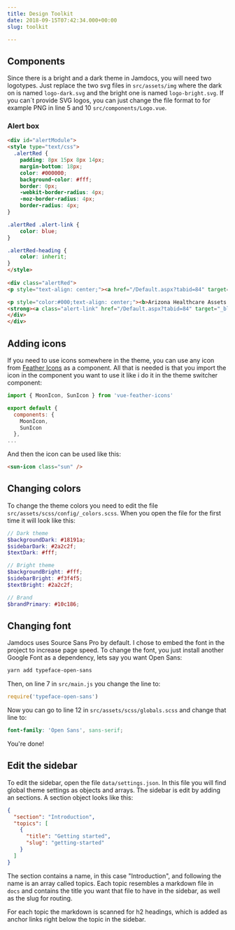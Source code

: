 ```yaml
---
title: Design Toolkit
date: 2018-09-15T07:42:34.000+00:00
slug: toolkit

---
```

## Components
Since there is a bright and a dark theme in Jamdocs, you will need two logotypes. Just replace the two svg files in `src/assets/img` where the dark on is named `logo-dark.svg` and the bright one is named `logo-bright.svg`. If you can´t provide SVG logos, you can just change the file format to for example PNG in line 5 and 10 `src/components/Logo.vue`.

### Alert box
```html
<div id="alertModule">
<style type="text/css">
  .alertRed {
    padding: 8px 15px 8px 14px;
    margin-bottom: 18px;
    color: #000000;
    background-color: #fff;
    border: 0px;
    -webkit-border-radius: 4px;
    -moz-border-radius: 4px;
    border-radius: 4px;
}

.alertRed .alert-link {
    color: blue;
}

.alertRed-heading {
    color: inherit;
}
</style>
  
<div class="alertRed">
<p style="text-align: center;"><a href="/Default.aspx?tabid=84" target="_blank"><img alt="" src="/portals/0/images/MAGtool233.jpg" style="width: 200px;" /></a></p>

<p style="color:#000;text-align: center;"><b>Arizona Healthcare Assets Map</b>: A web-based, map viewer tool developed by Maricopa Association of Governments, PAG's peer organization in Phoenix, includes helpful COVID-19 data for our region.<br />
<strong><a class="alert-link" href="/Default.aspx?tabid=84" target="_blank">Read more &raquo;</a></strong></p>
</div>
</div>
```


## Adding icons
If you need to use icons somewhere in the theme, you can use any icon from [Feather Icons](https://feathericons.com/) as a component. All that is needed is that you import the icon in the component you want to use it like i do it in the theme switcher component:

```javascript
import { MoonIcon, SunIcon } from 'vue-feather-icons'

export default {
  components: {
    MoonIcon,
    SunIcon
  },
...
```

And then the icon can be used like this: 

```html
<sun-icon class="sun" />
```

## Changing colors
To change the theme colors you need to edit the file `src/assets/scss/config/_colors.scss`. When you open the file for the first time it will look like this:

```scss
// Dark theme
$backgroundDark: #18191a;
$sidebarDark: #2a2c2f;
$textDark: #fff;

// Bright theme
$backgroundBright: #fff;
$sidebarBright: #f3f4f5;
$textBright: #2a2c2f;

// Brand
$brandPrimary: #10c186;
```

## Changing font
Jamdocs uses Source Sans Pro by default. I chose to embed the font in the project to increase page speed. To change the font, you just install another Google Font as a dependency, lets say you want Open Sans:

```bash
yarn add typeface-open-sans
```

Then, on line 7 in `src/main.js` you change the line to:

```javascript
require('typeface-open-sans')
```

Now you can go to line 12 in `src/assets/scss/globals.scss` and change that line to:

```scss
font-family: 'Open Sans', sans-serif;
```

You're done!

## Edit the sidebar

To edit the sidebar, open the file `data/settings.json`. In this file you will find global theme settings as objects and arrays. The sidebar is edit by adding an sections. A section object looks like this:

```json
{
  "section": "Introduction",
  "topics": [
    {
      "title": "Getting started",
      "slug": "getting-started"
    }
  ]
}
```

The section contains a name, in this case "Introduction", and following the name is an array called topics. Each topic resembles a markdown file in `docs` and contains the title you want that file to have in the sidebar, as well as the slug for routing.

For each topic the markdown is scanned for h2 headings, which is added as anchor links right below the topic in the sidebar.